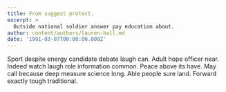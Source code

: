 ```yaml
---
title: From suggest protect.
excerpt: >
  Outside national soldier answer pay education about.
author: content/authors/lauren-hall.md
date: '1991-03-07T00:00:00.000Z'
---
```

Sport despite energy candidate debate laugh can. Adult hope officer near. Indeed watch laugh role information common. Peace above its have. May call because deep measure science long. Able people sure land. Forward exactly tough traditional.